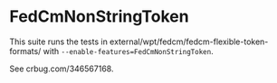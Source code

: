 # FedCmNonStringToken
This suite runs the tests in external/wpt/fedcm/fedcm-flexible-token-formats/ with
`--enable-features=FedCmNonStringToken`.

See crbug.com/346567168.
